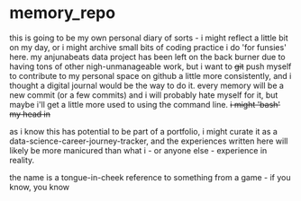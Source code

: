 # memory_repo
this is going to be my own personal diary of sorts - i might reflect a little bit on my day, or i might archive small bits of coding practice i do 'for funsies' here. my anjunabeats data project has been left on the back burner due to having tons of other nigh-unmanageable work, but i want to ~~git~~ push myself to contribute to my personal space on github a little more consistently, and i thought a digital journal would be the way to do it. every memory will be a new commit (or a few commits) and i will probably hate myself for it, but maybe i'll get a little more used to using the command line. ~~i might 'bash' my head in~~

as i know this has potential to be part of a portfolio, i might curate it as a data-science-career-journey-tracker, and the experiences written here will likely be more manicured than what i - or anyone else - experience in reality. 

the name is a tongue-in-cheek reference to something from a game - if you know, you know
